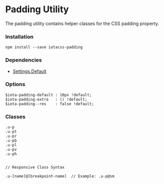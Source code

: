 # Padding Utility #

The padding utility contains helper classes for the CSS padding property.


### Installation ###

```
npm install --save iotacss-padding
```


### Dependencies ###

* [Settings.Default](https://github.com/iotacss/settings.default)


### Options ###

```
$iota-padding-default : 10px !default;
$iota-padding-extra   : () !default;
$iota-padding--res    : false !default;
```


### Classes ###

```
.u-p
.u-pt
.u-pr
.u-pb
.u-pl
.u-pv
.u-ph


// Responsive Class Syntax

.u-[name]@[breakpoint-name]  // Example: .u-p@sm
